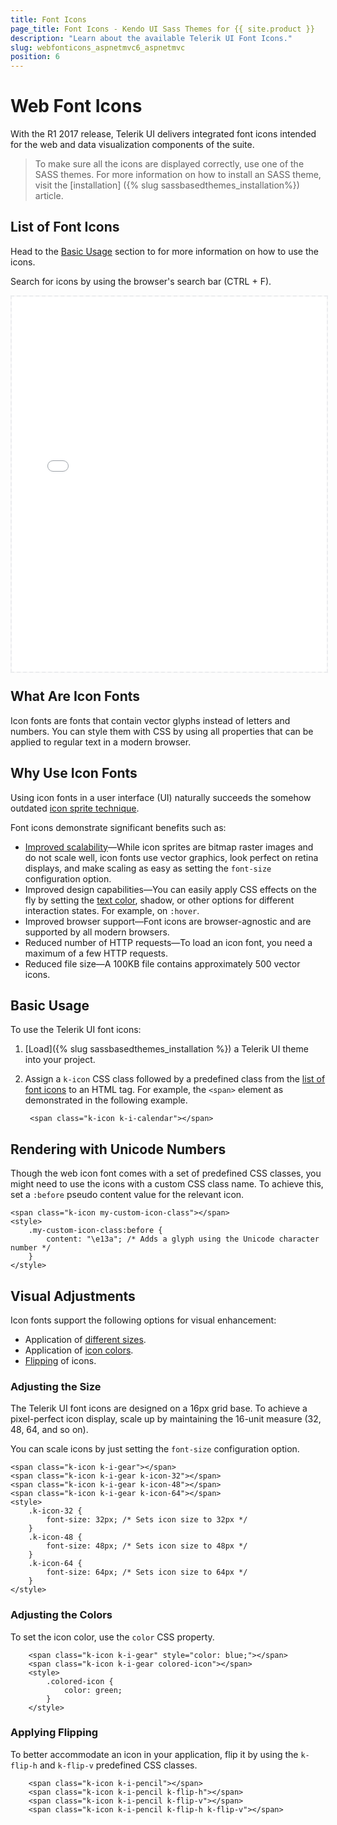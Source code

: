 ```yaml
---
title: Font Icons
page_title: Font Icons - Kendo UI Sass Themes for {{ site.product }}
description: "Learn about the available Telerik UI Font Icons."
slug: webfonticons_aspnetmvc6_aspnetmvc
position: 6
---
```


# Web Font Icons

With the R1 2017 release, Telerik UI delivers integrated font icons intended for the web and data visualization components of the suite.

> To make sure all the icons are displayed correctly, use one of the SASS themes. For more information on how to install an SASS theme, visit the [installation] ({% slug sassbasedthemes_installation%}) article.

## List of Font Icons

Head to the [Basic Usage](#basic-usage) section to for more information on how to use the icons.

Search for icons by using the browser's search bar (CTRL + F).

<div class="list-container" style="height: 600px;">
    <iframe src="icons-list.html" class="icons-frame"></iframe>
</div>

## What Are Icon Fonts

Icon fonts are fonts that contain vector glyphs instead of letters and numbers. You can style them with CSS by using all properties that can be applied to regular text in a modern browser.

## Why Use Icon Fonts

Using icon fonts in a user interface (UI) naturally succeeds the somehow outdated [icon sprite technique](https://developer.mozilla.org/en-US/docs/Web/CSS/CSS_Images/Implementing_image_sprites_in_CSS).

Font icons demonstrate significant benefits such as:

* [Improved scalability](#sizes)&mdash;While icon sprites are bitmap raster images and do not scale well, icon fonts use vector graphics, look perfect on retina displays, and make scaling as easy as setting the `font-size` configuration option.
* Improved design capabilities&mdash;You can easily apply CSS effects on the fly by setting the [text color](#colors), shadow, or other options for different interaction states. For example, on `:hover`.
* Improved browser support&mdash;Font icons are browser-agnostic and are supported by all modern browsers.
* Reduced number of HTTP requests&mdash;To load an icon font, you need a maximum of a few HTTP requests.
* Reduced file size&mdash;A 100KB file contains approximately 500 vector icons.

## Basic Usage

To use the Telerik UI font icons:

 1. [Load]({% slug sassbasedthemes_installation %}) a Telerik UI theme into your project.
 2. Assign a `k-icon` CSS class followed by a predefined class from the [list of font icons](#list-of-font-icons) to an HTML tag. For example, the `<span>` element as demonstrated in the following example.

    ```
     <span class="k-icon k-i-calendar"></span>
    ```

## Rendering with Unicode Numbers

Though the web icon font comes with a set of predefined CSS classes, you might need to use the icons with a custom CSS class name. To achieve this, set a `:before` pseudo content value for the relevant icon.

```
<span class="k-icon my-custom-icon-class"></span>
<style>
    .my-custom-icon-class:before {
        content: "\e13a"; /* Adds a glyph using the Unicode character number */
    }
</style>
```

## Visual Adjustments

Icon fonts support the following options for visual enhancement:

* Application of [different sizes](#sizes).
* Application of [icon colors](#colors).
* [Flipping](#flipping) of icons.

### Adjusting the Size

The Telerik UI font icons are designed on a 16px grid base. To achieve a pixel-perfect icon display, scale up by maintaining the 16-unit measure (32, 48, 64, and so on).

You can scale icons by just setting the `font-size` configuration option.

```
<span class="k-icon k-i-gear"></span>
<span class="k-icon k-i-gear k-icon-32"></span>
<span class="k-icon k-i-gear k-icon-48"></span>
<span class="k-icon k-i-gear k-icon-64"></span>
<style>
    .k-icon-32 {
        font-size: 32px; /* Sets icon size to 32px */
    }
    .k-icon-48 {
        font-size: 48px; /* Sets icon size to 48px */
    }
    .k-icon-64 {
        font-size: 64px; /* Sets icon size to 64px */
    }
</style>
```

### Adjusting the Colors

To set the icon color, use the `color` CSS property.

```
    <span class="k-icon k-i-gear" style="color: blue;"></span>
    <span class="k-icon k-i-gear colored-icon"></span>
    <style>
        .colored-icon {
            color: green;
        }
    </style>
```

### Applying Flipping

To better accommodate an icon in your application, flip it by using the `k-flip-h` and `k-flip-v` predefined CSS classes.

```
    <span class="k-icon k-i-pencil"></span>
    <span class="k-icon k-i-pencil k-flip-h"></span>
    <span class="k-icon k-i-pencil k-flip-v"></span>
    <span class="k-icon k-i-pencil k-flip-h k-flip-v"></span>
```

<style>
    [data-is-dark='true'] .icons-frame {
        color: #b5c2e3;
        background-color: #11184b;
        border: 2px dashed #1285de;
    }

    .icons-frame {
        width: 100%; 
        height: 100%; 
        background-color: rgb(248, 248, 248); 
        border: 2px dashed rgb(235, 236, 238);
    }
</style>